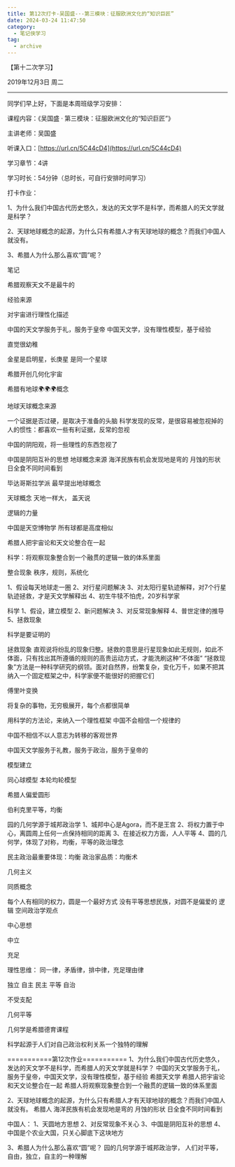 ```yaml
---
title: 第12次打卡-吴国盛-·-第三模块：征服欧洲文化的“知识巨匠”
date: 2024-03-24 11:47:50
category:
  - 笔记侠学习
tag:
  - archive
---
```

【第十二次学习】

2019年12月3日 周二   

----------------------------------

同学们早上好，下面是本周班级学习安排：

课程内容：《吴国盛 · 第三模块：征服欧洲文化的“知识巨匠”》

主讲老师：吴国盛 

听课入口：[https://url.cn/5C44cD4](https://url.cn/5C44cD4)

学习章节：4讲

学习时长：54分钟（总时长，可自行安排时间学习）

打卡作业：

1、为什么我们中国古代历史悠久，发达的天文学不是科学，而希腊人的天文学就是科学？

2、天球地球概念的起源，为什么只有希腊人才有天球地球的概念？而我们中国人就没有。

3、希腊人为什么那么喜欢“圆”呢？

笔记

希腊观察天文不是最牛的

经验来源

对宇宙进行理性化描述

中国的天文学服务于礼，服务于皇帝
中国天文学，没有理性模型，基于经验

直觉很幼稚

金星是启明星，长庚星 是同一个星球

希腊开创几何化宇宙

希腊有地球🌍🌍🌍概念

地球天球概念来源

一个证据是否过硬，是取决于准备的头脑
科学发现的反常，是很容易被忽视掉的
人的惯性：都喜欢一些有利证据，反常的忽视

中国的阴阳观，将一些理性的东西忽视了


中国是阴阳互补的思想
地球概念来源
海洋民族有机会发现地是弯的
月蚀的形状
日全食不同时间看到

毕达哥斯拉学派 
最早提出地球概念

天球概念
天地一样大，
盖天说

逻辑的力量


中国是天空博物学
所有球都是高度相似

希腊人把宇宙论和天文论整合在一起


科学：将观察现象整合到一个融贯的逻辑一致的体系里面

整合现象
秩序，规则，系统化

1、假设每天地球走一圈
2、对行星问题解决
3、对太阳行星轨迹解释，对7个行星轨迹拯救，才是天文学解释出
4、初生牛犊不怕虎，20岁科学家

科学
1、假设，建立模型
2、新问题解决
3、对反常现象解释
4、普世定律的推导
5、拯救现象

科学是要证明的

拯救现象
直观说将纷乱的现象归整。拯救的意思是行星现象如此无规则，如此不体面，只有找出其所遵循的规则的高贵运动方式，才能洗刷这种“不体面”
“拯救现象”方法是一种科学研究的纲领。面对自然界，纷繁复杂，变化万千，如果不把其纳入一个固定框架之中，科学家便不能很好的把握它们

傅里叶变换

将复杂的事物，无穷极展开，每个点都很简单

用科学的方法论，来纳入一个理性框架
中国不会相信一个规律的

中国不相信不以人意志为转移的客观世界

中国天文学服务于礼教，服务于政治，服务于皇帝的



模型建立 

同心球模型
本轮均轮模型

希腊人偏爱圆形

伯利克里平等，均衡

园的几何学源于城邦政治学
1、城邦中心是Agora，而不是王宫
2、将权力置于中心，离圆周上任何一点保持相同的距离
3、在接近权力方面，人人平等
4、圆的几何学，体现了对称，均衡，平等的政治理念


民主政治最重要体现：均衡
政治家品质：均衡术

几何主义

同质概念

每个人有相同的权力，圆是一个最好方式
没有平等思想民族，对圆不是偏爱的
逻辑
空间政治学观点

中心思想

中立

充足

理性思维：
同一律，矛盾律，排中律，充足理由律

独立 自主 民主 平等 自治

不受支配

几何平等

几何学是希腊德育课程

科学起源于人们对自己政治权利关系一个独特的理解


===========第12次作业===========
1、为什么我们中国古代历史悠久，发达的天文学不是科学，而希腊人的天文学就是科学？
中国的天文学服务于礼，服务于皇帝，中国天文学，没有理性模型，基于经验
希腊天文学
希腊人把宇宙论和天文论整合在一起
希腊人将观察现象整合到一个融贯的逻辑一致的体系里面

2、天球地球概念的起源，为什么只有希腊人才有天球地球的概念？而我们中国人就没有。
希腊人
海洋民族有机会发现地是弯的
月蚀的形状
日全食不同时间看到

中国人：
1、天圆地方思想
2、对反常现象不关心
3、中国是阴阳互补的思想
4、中国是个农业大国，只关心脚底下这块地方

3、希腊人为什么那么喜欢“圆”呢？
园的几何学源于城邦政治学，
人们对平等，自由，独立，自主的一种理解
